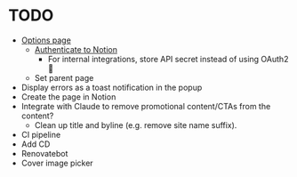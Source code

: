 # TODO

- [Options page](https://developer.mozilla.org/en-US/docs/Mozilla/Add-ons/WebExtensions/user_interface/Options_pages)
  - [Authenticate to Notion](https://developers.notion.com/docs/create-a-notion-integration)
    - For internal integrations, store API secret instead of using OAuth2 🤔
  - Set parent page
- Display errors as a toast notification in the popup
- Create the page in Notion
- Integrate with Claude to remove promotional content/CTAs from the content?
  - Clean up title and byline (e.g. remove site name suffix).
- CI pipeline
- Add CD
- Renovatebot
- Cover image picker
